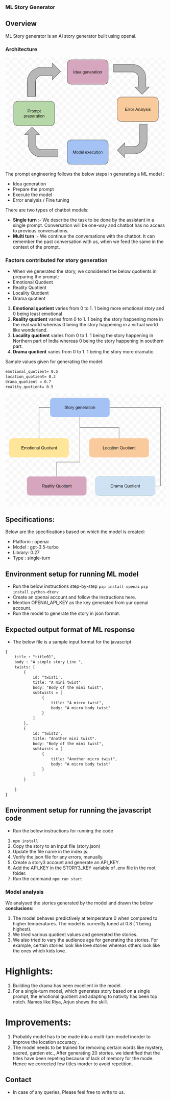 ### ML Story Generator

## Overview
ML Story generator is an AI story generator built using openai.

### Architecture
![overview](images/overview.png?raw=true "ML Prompt Generation process")
The prompt engineering follows the below steps in generating a ML model :
- Idea generation
- Prepare the prompt
- Execute the model
- Error analysis /  Fine tuning

There are two types of chatbot models:
- <strong>Single turn</strong> :- We describe the task to be done by the assistant in a single prompt. Conversation will be one-way and chatbot has no access to previous conversations.
- <strong>Multi turn</strong> :- We continue the conversations with the chatbot. It can remember the past conversation with us, when we feed the same in the context of the prompt.

### Factors contributed for story generation
- When we generated the story, we considered the below quotients in preparing the prompt:
- Emotional Quotient
- Reality Quotient
- Locality Quotient
- Drama quotient

1. <strong>Emotional quotient</strong> varies from 0 to 1. 1 being more emotional story and 0 being least emotional
2. <strong>Reality quotient</strong> varies from 0 to 1. 1 being the story happening more in the real world whereas 0 being the story happening in a virtual world like wonderland.
3. <strong>Locality quotient</strong> varies from 0 to 1. 1 being the story happening in Northern part of India whereas 0 being the story happening in southern part.
4. <strong>Drama quotient</strong> varies from 0 to 1. 1 being the story more dramatic.

Sample values given for generating the model:
```
emotional_quotient= 0.5
location_quotient= 0.3
drama_quotient = 0.7  
reality_quotient= 0.5
```
![Factors for story generation](images/story.png?raw=true "Story generation attributes")

## Specifications:
Below are the specifications based on which the model is created:
- Platform  : openai
- Model : gpt-3.5-turbo
- Library: 0.27
- Type : single-turn 

## Environment setup for running ML model
- Run the below instructions step-by-step
```pip install openai```
```pip install python-dtenv```
- Create an openai account and follow the instructions here.
- Mention OPENAI_API_KEY as the key generated from yur openai account.
- Run the model to generate the story in json format.

## Expected output format of ML response
- The below file is a sample input format for the javascript
```
{
    title : "title01",
    body : "A simple story Line ",
    twists: [
        {
            id: "twist1',
            title: "A mini twist".
            body: "Body of the mini twist",
            subtwists = [
                {
                    title: "A micro twist",
                    body: "A micro body twist"
                }
            ]            
        },
        {
            id: "twist2',
            title: "Another mini twist".
            body: "Body of the mini twist",
            subtwists = [
                {
                    title: "Another micro twist",
                    body: "A micro body twist"
                }
            ]            
        }

    ]
}
```
## Environment setup for running the javascript code
- Run the below instructions for running the code
1. ```npm install```
2. Copy the story to an input file (story.json)
3. Update the file name in the index.js.
4. Verify the json file for any errors, manually.
5. Create a story3 account and generate an API_KEY.
6. Add the API_KEY in the STORY3_KEY variable of .env file in the root folder.
5. Run the command ```npm run start```

### Model analysis 
We analysed the stories generated by the model and drawn the below <strong>conclusions</strong>:
1. The model behaves predictively at temperature 0 when compared to higher temperatures. The model is currently tuned at 0.8 ( 1 being highest).
2. We tried various quotient values and generated the stories.
3. We also tried to vary the audience age for generating the stories. For example, certain stories look like love stories whereas others look like the ones which kids love.

# <strong>Highlights</strong>:
1. Building the drama has been excellent in the model.
2. For a single-turn model, which generates story based on a single prompt, the emotional quotient and adapting to nativity has been top notch. Names like Riya, Arjun shows the skill.

# <strong>Improvements</strong>:
1. Probably model has to be made into a multi-turn model inorder to improve the location accuracy .
2. The model needs to be trained for removing certain words like mystery, sacred, garden etc., After generating 20 stories. we identified that the titles have been repeting  because of lack of memory for the mode. Hence we corrected few titles inorder to avoid repetition.

## Contact
- In case of any queries, Please feel free to write to us.
